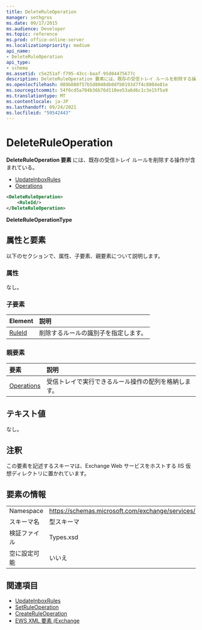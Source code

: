 ```yaml
---
title: DeleteRuleOperation
manager: sethgros
ms.date: 09/17/2015
ms.audience: Developer
ms.topic: reference
ms.prod: office-online-server
ms.localizationpriority: medium
api_name:
- DeleteRuleOperation
api_type:
- schema
ms.assetid: c5e251af-f795-43cc-baaf-95d84475677c
description: DeleteRuleOperation 要素には、既存の受信トレイ ルールを削除する操作が含まれている。
ms.openlocfilehash: 089b888f57b5d8048db0dfb0193d7f4c0804e81e
ms.sourcegitcommit: 54f6cd5a704b36b76d110ee53a6d6c1c3e15f5a9
ms.translationtype: MT
ms.contentlocale: ja-JP
ms.lasthandoff: 09/24/2021
ms.locfileid: "59542443"
---
```

# <a name="deleteruleoperation"></a>DeleteRuleOperation

**DeleteRuleOperation 要素** には、既存の受信トレイ ルールを削除する操作が含まれている。 
  
- [UpdateInboxRules](updateinboxrules.md)
- [Operations](operations.md)
  
```XML
<DeleteRuleOperation>
    <RuleId/>
</DeleteRuleOperation>
```

 **DeleteRuleOperationType**
## <a name="attributes-and-elements"></a>属性と要素

以下のセクションで、属性、子要素、親要素について説明します。
  
### <a name="attributes"></a>属性

なし。
  
### <a name="child-elements"></a>子要素

|**Element**|**説明**|
|:-----|:-----|
|[RuleId](ruleid.md) <br/> |削除するルールの識別子を指定します。  <br/> |
   
### <a name="parent-elements"></a>親要素

|**要素**|**説明**|
|:-----|:-----|
|[Operations](operations.md) <br/> |受信トレイで実行できるルール操作の配列を格納します。  <br/> |
   
## <a name="text-value"></a>テキスト値

なし。
  
## <a name="remarks"></a>注釈

この要素を記述するスキーマは、Exchange Web サービスをホストする IIS 仮想ディレクトリに置かれています。
  
## <a name="element-information"></a>要素の情報

|||
|:-----|:-----|
|Namespace  <br/> |https://schemas.microsoft.com/exchange/services/2006/types  <br/> |
|スキーマ名  <br/> |型スキーマ  <br/> |
|検証ファイル  <br/> |Types.xsd  <br/> |
|空に設定可能  <br/> |いいえ  <br/> |
   
## <a name="see-also"></a>関連項目

- [UpdateInboxRules](updateinboxrules.md) 
- [SetRuleOperation](setruleoperation.md) 
- [CreateRuleOperation](createruleoperation.md)
- [EWS XML 要素 (Exchange](ews-xml-elements-in-exchange.md)

